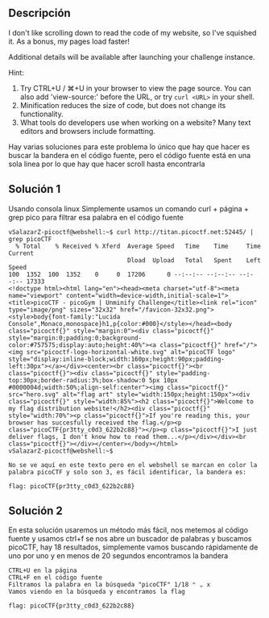 ## Descripción 
I don't like scrolling down to read the code of my website, so I've squished it. As a bonus, my pages load faster!

Additional details will be available after launching your challenge instance.

Hint:
1. Try CTRL+U / ⌘+U in your browser to view the page source. You can also add 'view-source:' before the URL, or try `curl <URL>` in your shell.
2. Minification reduces the size of code, but does not change its functionality.
3. What tools do developers use when working on a website? Many text editors and browsers include formatting.

Hay varias soluciones para este problema lo único que hay que hacer es buscar la bandera en el código fuente, pero el código fuente está en una sola linea por lo que hay que hacer scroll hasta encontrarla 

## Solución 1

Usando consola linux
Simplemente usamos un comando curl + página + grep pico para filtrar esa palabra en el código fuente

```
vSalazarZ-picoctf@webshell:~$ curl http://titan.picoctf.net:52445/ | grep picoCTF
  % Total    % Received % Xferd  Average Speed   Time    Time     Time  Current
                                 Dload  Upload   Total   Spent    Left  Speed
100  1352  100  1352    0     0  17206      0 --:--:-- --:--:-- --:--:-- 17333
<!doctype html><html lang="en"><head><meta charset="utf-8"><meta name="viewport" content="width=device-width,initial-scale=1"><title>picoCTF - picoGym | Unminify Challenge</title><link rel="icon" type="image/png" sizes="32x32" href="/favicon-32x32.png"><style>body{font-family:"Lucida Console",Monaco,monospace}h1,p{color:#000}</style></head><body class="picoctf{}" style="margin:0"><div class="picoctf{}" style="margin:0;padding:0;background-color:#757575;display:auto;height:40%"><a class="picoctf{}" href="/"><img src="picoctf-logo-horizontal-white.svg" alt="picoCTF logo" style="display:inline-block;width:160px;height:90px;padding-left:30px"></a></div><center><br class="picoctf{}"><br class="picoctf{}"><div class="picoctf{}" style="padding-top:30px;border-radius:3%;box-shadow:0 5px 10px #0000004d;width:50%;align-self:center"><img class="picoctf{}" src="hero.svg" alt="flag art" style="width:150px;height:150px"><div class="picoctf{}" style="width:85%"><h2 class="picoctf{}">Welcome to my flag distribution website!</h2><div class="picoctf{}" style="width:70%"><p class="picoctf{}">If you're reading this, your browser has succesfully received the flag.</p><p class="picoCTF{pr3tty_c0d3_622b2c88}"></p><p class="picoctf{}">I just deliver flags, I don't know how to read them...</p></div></div><br class="picoctf{}"></div></center></body></html>
vSalazarZ-picoctf@webshell:~$ 

No se ve aquí en este texto pero en el webshell se marcan en color la palabra picoCTF y solo son 3, es fácil identificar, la bandera es: 

flag: picoCTF{pr3tty_c0d3_622b2c88}
```

## Solución 2

En esta solución usaremos un método más fácil, nos metemos al código fuente y usamos ctrl+f
se nos abre un buscador de palabras y buscamos picoCTF, hay 18 resultados, simplemente vamos buscando rápidamente de uno por uno y en menos de 20 segundos encontramos la bandera

```
CTRL+U en la página
CTRL+F en el código fuente
Filtramos la palabra en la búsqueda "picoCTF" 1/18 ⌃ ⌄ x
Vamos viendo en la búsqueda y encontramos la flag 

flag: picoCTF{pr3tty_c0d3_622b2c88}
```
